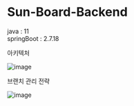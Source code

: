# Sun-Board-Backend


java : 11
<br/>
springBoot : 2.7.18



아키텍처

![image](https://github.com/sunblock99/Sun-Board-Backend/assets/105029091/fdb4a22b-b369-456e-9c60-005b1dfbcab7)

브랜치 관리 전략


![image](https://github.com/sunblock99/Sun-Board-Backend/assets/105029091/0a953fab-c867-4290-bf9f-f59438af141a)
